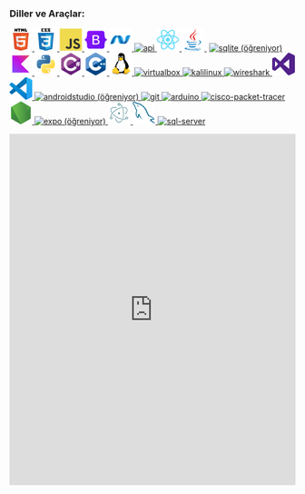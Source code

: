 <h3 align="left">Diller ve Araçlar:</h3>
<p align="left"> 
  <!-- Web & Programlama Dilleri -->
  <a href="https://www.w3.org/html/" target="_blank" rel="noreferrer">
    <img src="https://raw.githubusercontent.com/devicons/devicon/master/icons/html5/html5-original-wordmark.svg" alt="html5" width="40" height="40"/>
  </a>
  <a href="https://www.w3schools.com/css/" target="_blank" rel="noreferrer">
    <img src="https://raw.githubusercontent.com/devicons/devicon/master/icons/css3/css3-original-wordmark.svg" alt="css3" width="40" height="40"/>
  </a>
  <a href="https://developer.mozilla.org/en-US/docs/Web/JavaScript" target="_blank" rel="noreferrer">
    <img src="https://raw.githubusercontent.com/devicons/devicon/master/icons/javascript/javascript-original.svg" alt="javascript" width="40" height="40"/>
  </a>
  <a href="https://getbootstrap.com/" target="_blank" rel="noreferrer">
    <img src="https://raw.githubusercontent.com/devicons/devicon/master/icons/bootstrap/bootstrap-original.svg" alt="bootstrap" width="40" height="40"/>
  </a>
  <a href="https://dotnet.microsoft.com/en-us/apps/aspnet" target="_blank" rel="noreferrer">
    <img src="https://raw.githubusercontent.com/devicons/devicon/master/icons/dot-net/dot-net-original.svg" alt="aspnet" width="40" height="40"/>
  </a>
  <a href="https://developer.mozilla.org/en-US/docs/Web/API" target="_blank" rel="noreferrer">
    <img src="https://cdn-icons-png.flaticon.com/512/4727/4727495.png" alt="api" width="40" height="40"/>
  </a>
  <a href="https://react.dev/" target="_blank" rel="noreferrer">
    <img src="https://raw.githubusercontent.com/devicons/devicon/master/icons/react/react-original.svg" alt="react" width="40" height="40"/>
  </a>

  <!-- Java ve SQLite - öğreniyor -->
  <a href="https://www.java.com" target="_blank" rel="noreferrer" title="Öğreniyor...">
    <img src="https://raw.githubusercontent.com/devicons/devicon/master/icons/java/java-original.svg" alt="java (öğreniyor)" width="40" height="40"/>
  </a>
  <a href="https://www.sqlite.org/index.html" target="_blank" rel="noreferrer" title="Öğreniyor..." style="margin-left:5px;">
    <img src="https://upload.wikimedia.org/wikipedia/commons/3/38/SQLite370.svg" alt="sqlite (öğreniyor)" width="40" height="40"/>
  </a>

  <a href="https://kotlinlang.org/" target="_blank" rel="noreferrer">
    <img src="https://raw.githubusercontent.com/devicons/devicon/master/icons/kotlin/kotlin-original.svg" alt="kotlin" width="40" height="40"/>
  </a>
  <a href="https://www.python.org" target="_blank" rel="noreferrer">
    <img src="https://raw.githubusercontent.com/devicons/devicon/master/icons/python/python-original.svg" alt="python" width="40" height="40"/>
  </a>
  <a href="https://www.w3schools.com/cs/" target="_blank" rel="noreferrer">
    <img src="https://raw.githubusercontent.com/devicons/devicon/master/icons/csharp/csharp-original.svg" alt="csharp" width="40" height="40"/>
  </a>
  <a href="https://isocpp.org/" target="_blank" rel="noreferrer">
    <img src="https://raw.githubusercontent.com/devicons/devicon/master/icons/cplusplus/cplusplus-original.svg" alt="cplusplus" width="40" height="40"/>
  </a>

  <!-- Sistem ve Güvenlik Araçları -->
  <a href="https://www.linux.org/" target="_blank" rel="noreferrer">
    <img src="https://raw.githubusercontent.com/devicons/devicon/master/icons/linux/linux-original.svg" alt="linux" width="40" height="40"/>
  </a>
  <a href="https://www.virtualbox.org/" target="_blank" rel="noreferrer">
    <img src="https://upload.wikimedia.org/wikipedia/commons/7/7e/Virtualbox_logo.png" alt="virtualbox" width="40" height="40"/>
  </a>
  <a href="https://www.kali.org/" target="_blank" rel="noreferrer">
    <img src="https://upload.wikimedia.org/wikipedia/commons/2/2b/Kali-dragon-icon.svg" alt="kalilinux" width="40" height="40"/>
  </a>
  <a href="https://www.wireshark.org/" target="_blank" rel="noreferrer">
    <img src="https://upload.wikimedia.org/wikipedia/commons/e/e3/Wireshark_icon.svg" alt="wireshark" width="40" height="40"/>
  </a>

  <!-- IDE ve Geliştirme Ortamları -->
  <a href="https://visualstudio.microsoft.com/" target="_blank" rel="noreferrer">
    <img src="https://raw.githubusercontent.com/devicons/devicon/master/icons/visualstudio/visualstudio-plain.svg" alt="visualstudio" width="40" height="40"/>
  </a>
  <a href="https://code.visualstudio.com/" target="_blank" rel="noreferrer">
    <img src="https://raw.githubusercontent.com/devicons/devicon/master/icons/vscode/vscode-original.svg" alt="vscode" width="40" height="40"/>
  </a>
  <!-- Android Studio - öğreniyor -->
  <a href="https://developer.android.com/studio" target="_blank" rel="noreferrer" title="Öğreniyor...">
    <img src="https://developer.android.com/studio/images/studio-icon.svg" alt="androidstudio (öğreniyor)" width="40" height="40"/>
  </a>

  <!-- Diğer Araçlar -->
  <a href="https://git-scm.com/" target="_blank" rel="noreferrer">
    <img src="https://www.vectorlogo.zone/logos/git-scm/git-scm-icon.svg" alt="git" width="40" height="40"/>
  </a>
  <a href="https://www.arduino.cc/" target="_blank" rel="noreferrer">
    <img src="https://cdn.worldvectorlogo.com/logos/arduino-1.svg" alt="arduino" width="40" height="40"/>
  </a>
  <!-- Cisco Packet Tracer - Network -->
  <a href="https://www.netacad.com/courses/packet-tracer" target="_blank" rel="noreferrer">
    <img src="https://cdn.icon-icons.com/icons2/2699/PNG/512/cisco_packet_tracer_logo_icon_168288.png" alt="cisco-packet-tracer" width="40" height="40"/>
  </a>
  <!-- Node.js - öğreniyor -->
  <a href="https://nodejs.org/" target="_blank" rel="noreferrer" title="Öğreniyor...">
    <img src="https://raw.githubusercontent.com/devicons/devicon/master/icons/nodejs/nodejs-original.svg" alt="nodejs (öğreniyor)" width="40" height="40"/>
  </a>
  <!-- Expo Go - öğreniyor -->
  <a href="https://expo.dev/" target="_blank" rel="noreferrer" title="Öğreniyor...">
    <img src="https://avatars.githubusercontent.com/u/12504344?s=200&v=4" alt="expo (öğreniyor)" width="40" height="40"/>
  </a>
  <!-- Electron.js - öğreniyor -->
  <a href="https://www.electronjs.org/" target="_blank" rel="noreferrer" title="Öğreniyor...">
    <img src="https://raw.githubusercontent.com/devicons/devicon/master/icons/electron/electron-original.svg" alt="electron (öğreniyor)" width="40" height="40"/>
  </a>
  <!-- MySQL -->
  <a href="https://www.mysql.com/" target="_blank" rel="noreferrer">
    <img src="https://raw.githubusercontent.com/devicons/devicon/master/icons/mysql/mysql-original.svg" alt="mysql" width="40" height="40"/>
  </a>
  <!-- SQL Server / Veritabanı -->
  <a href="https://learn.microsoft.com/en-us/sql/sql-server/" target="_blank" rel="noreferrer">
    <img src="https://cdn-icons-png.flaticon.com/512/4248/4248443.png" alt="sql-server" width="40" height="40"/>
  </a>
 
</p>
 <iframe src="https://www.linkedin.com/embed/feed/update/urn:li:ugcPost:7348375245768044546?collapsed=1" height="619" width="504" frameborder="0" allowfullscreen="" title="Gömülü gönderi"></iframe>
